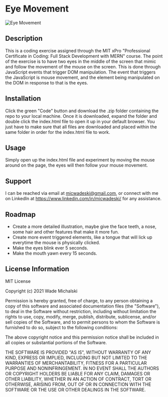 # Eye Movement

![Eye Movement](https://micwadeski.github.io/assets/images/development/eyes.jpg)

## Description

This is a coding exercise assigned through the MIT xPro "Professional Certificate in Coding: Full Stack Development with MERN" course. The point of the exercise is to have two eyes in the middle of the screen that mimic and follow the movement of the mouse on the screen. This is done through JavaScript events that trigger DOM manipulation. The event that triggers the JavaScript is mouse movement, and the element being manipulated on the DOM in response to that is the eyes.

## Installation

Click the green "Code" button and download the .zip folder containing the repo to your local machine. Once it is downloaded, expand the folder and double click the index.html file to open it up in your default browser. You just have to make sure that all files are downloaded and placed within the same folder in order for the index.html file to work.

## Usage

Simply open up the index.html file and experiment by moving the mouse around on the page, the eyes will then follow your mouse movement.

## Support

I can be reached via email at micwadeski@gmail.com, or connect with me on LinkedIn at https://www.linkedin.com/in/micwadeski/ for any assistance.

## Roadmap

* Create a more detailed illustration, maybe give the face teeth, a nose, some hair and other features that make it more fun.
* Create more event triggered elements, like a tongue that will lick up everytime the mouse is physically clicked.
* Make the eyes blink ever 5 seconds.
* Make the mouth yawn every 15 seconds.

## License Information

MIT License

Copyright (c) 2021 Wade Michalski

Permission is hereby granted, free of charge, to any person obtaining a copy
of this software and associated documentation files (the "Software"), to deal
in the Software without restriction, including without limitation the rights
to use, copy, modify, merge, publish, distribute, sublicense, and/or sell
copies of the Software, and to permit persons to whom the Software is
furnished to do so, subject to the following conditions:

The above copyright notice and this permission notice shall be included in all
copies or substantial portions of the Software.

THE SOFTWARE IS PROVIDED "AS IS", WITHOUT WARRANTY OF ANY KIND, EXPRESS OR
IMPLIED, INCLUDING BUT NOT LIMITED TO THE WARRANTIES OF MERCHANTABILITY,
FITNESS FOR A PARTICULAR PURPOSE AND NONINFRINGEMENT. IN NO EVENT SHALL THE
AUTHORS OR COPYRIGHT HOLDERS BE LIABLE FOR ANY CLAIM, DAMAGES OR OTHER
LIABILITY, WHETHER IN AN ACTION OF CONTRACT, TORT OR OTHERWISE, ARISING FROM,
OUT OF OR IN CONNECTION WITH THE SOFTWARE OR THE USE OR OTHER DEALINGS IN THE
SOFTWARE.
